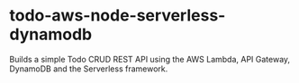 # todo-aws-node-serverless-dynamodb

Builds a simple Todo CRUD REST API using the AWS Lambda, API Gateway, DynamoDB and the Serverless framework.  
